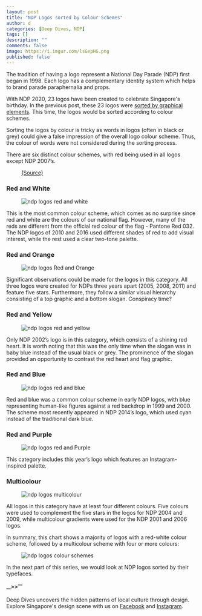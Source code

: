```yaml
---
layout: post
title: "NDP Logos sorted by Colour Schemes"
author: d
categories: [Deep Dives, NDP]
tags: []
description: ""
comments: false
image: https://i.imgur.com/lsGepHG.png
published: false
---
```


The tradition of having a logo represent a National Day Parade (NDP) first began in 1998. Each logo has a complementary identity system which helps to brand parade paraphernalia and props. 

With NDP 2020, 23 logos have been created to celebrate Singapore's birthday. In the previous post, these 23 logos were <a href="https://dis-sg.github.io/NDP-Logos-sorted-1/" target="_blank">sorted by graphical elements</a>. This time, the logos would be sorted according to colour schemes. 

Sorting the logos by colour is tricky as words in logos (often in black or grey) could give a false impression of the overall logo colour scheme. Thus, the colour of words were not considered during the sorting process. 

There are six distinct colour schemes, with red being used in all logos except NDP 2007’s.

<figure>
<img src="" alt="">
<figcaption><a href="" target="_blank">(Source)</a></figcaption>
</figure>

<h3>Red and White</h3>
<figure>
<img src="https://i.imgur.com/OynZ8uy.png" alt="ndp logos red and white"></figure>
This is the most common colour scheme, which comes as no surprise since red and white are the colours of our national flag. However, many of the reds are different from the official red colour of the flag - Pantone Red 032. The NDP logos of 2010 and 2016 used different shades of red to add visual interest, while the rest used a clear two-tone palette. 

<h3>Red and Orange</h3>
<figure>
<img src="https://i.imgur.com/uvgd7fz.png" alt="ndp logos Red and Orange"></figure>
Significant observations could be made for the logos in this category. All three logos were created for NDPs three years apart (2005, 2008, 2011) and feature five stars. Furthermore, they follow a similar visual hierarchy consisting of a top graphic and a bottom slogan. Conspiracy time?

<h3>Red and Yellow</h3>
<figure>
<img src="https://i.imgur.com/VxTTDKC.png" alt="ndp logos red and yellow">
</figure>
Only NDP 2002’s logo is in this category, which consists of a shining red heart. It is worth noting that this was the only time when the slogan was in baby blue instead of the usual black or grey. The prominence of the slogan provided an opportunity to contrast the red heart and flag graphic. 

<h3>Red and Blue</h3>
<figure>
<img src="https://i.imgur.com/nR9lOnW.png" alt="ndp logos red and blue">
</figure>
Red and blue was a common colour scheme in early NDP logos, with blue representing human-like figures against a red backdrop in 1999 and 2000. The scheme most recently appeared in NDP 2014’s logo, which used cyan instead of the traditional dark blue. 

<h3>Red and Purple</h3>
<figure>
<img src="https://i.imgur.com/C9eXOVc.png" alt="ndp logos red and Purple">
</figure>
This category includes this year’s logo which features an Instagram-inspired palette. 

<h3>Multicolour</h3>
<figure>
<img src="https://i.imgur.com/jtg9Wtg.png" alt="ndp logos multicolour">
</figure>
All logos in this category have at least four different colours. Five colours were used to complement the five stars in the logos for NDP 2004 and 2009, while multicolour gradients were used for the NDP 2001 and 2006 logos. 

In summary, this chart shows a majority of logos with a red-white colour scheme, followed by a multicolour scheme with four or more colours:

<figure>
<img src="https://i.imgur.com/KG61n5P.png" alt="ndp logos colour schemes">
</figure>

In the next part of this series, we would look at NDP logos sorted by their typefaces.

<strong><sub>—</sub>><sub></sub>><sup>—</sup></strong>

Deep Dives uncovers the hidden patterns of local culture through design. Explore Singapore's design scene with us on <a href="https://www.facebook.com/designinsingapore/">Facebook</a> and <a href="https://www.instagram.com/designinsingapore/">Instagram</a>. 
